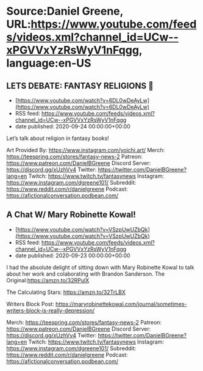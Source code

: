 # Source:Daniel Greene, URL:https://www.youtube.com/feeds/videos.xml?channel_id=UCw--xPGVVxYzRsWyV1nFqgg, language:en-US

## LETS DEBATE: FANTASY RELIGIONS 🙏
 - [https://www.youtube.com/watch?v=6DL0wDeAyLw](https://www.youtube.com/watch?v=6DL0wDeAyLw)
 - RSS feed: https://www.youtube.com/feeds/videos.xml?channel_id=UCw--xPGVVxYzRsWyV1nFqgg
 - date published: 2020-09-24 00:00:00+00:00

Let’s talk about religion in fantasy books!

Art Provided By: https://www.instagram.com/yoichi.art/
Merch: https://teespring.com/stores/fantasy-news-2
Patreon: https://www.patreon.com/DanielBGreene
Discord Server: https://discord.gg/xUzhVv4
Twitter: https://twitter.com/DanielBGreene?lang=en
Twitch: https://www.twitch.tv/fantasynews
Instagram: https://www.instagram.com/dgreene101/
Subreddit: https://www.reddit.com/r/danielgreene
Podcast: https://afictionalconversation.podbean.com/

## A Chat W/ Mary Robinette Kowal!
 - [https://www.youtube.com/watch?v=VSzpUwUZbQk](https://www.youtube.com/watch?v=VSzpUwUZbQk)
 - RSS feed: https://www.youtube.com/feeds/videos.xml?channel_id=UCw--xPGVVxYzRsWyV1nFqgg
 - date published: 2020-09-23 00:00:00+00:00

I had the absolute delight of sitting down with Mary Robinette Kowal to talk about her work and colaborating with Brandon Sanderson.
The Original:https://amzn.to/32RPulX

The Calculating Stars: https://amzn.to/32TrLBX 

Writers Block Post: https://maryrobinettekowal.com/journal/sometimes-writers-block-is-really-depression/

Merch: https://teespring.com/stores/fantasy-news-2
Patreon: https://www.patreon.com/DanielBGreene
Discord Server: https://discord.gg/xUzhVv4
Twitter: https://twitter.com/DanielBGreene?lang=en
Twitch: https://www.twitch.tv/fantasynews
Instagram: https://www.instagram.com/dgreene101/
Subreddit: https://www.reddit.com/r/danielgreene
Podcast: https://afictionalconversation.podbean.com/

